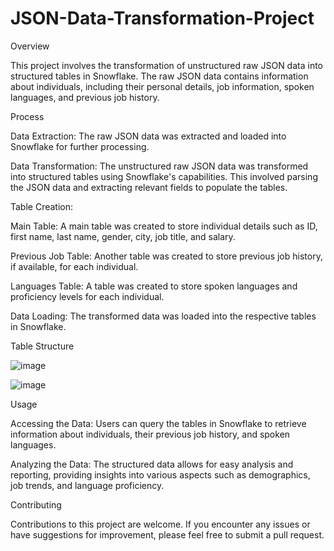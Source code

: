 # JSON-Data-Transformation-Project



Overview


This project involves the transformation of unstructured raw JSON data into structured tables in Snowflake. The raw JSON data contains information about individuals, including their personal details, job information, spoken languages, and previous job history.

Process


Data Extraction: The raw JSON data was extracted and loaded into Snowflake for further processing.

Data Transformation: The unstructured raw JSON data was transformed into structured tables using Snowflake's capabilities. This involved parsing the JSON data and extracting relevant fields to populate the tables.

Table Creation:

Main Table: A main table was created to store individual details such as ID, first name, last name, gender, city, job title, and salary.

Previous Job Table: Another table was created to store previous job history, if available, for each individual.

Languages Table: A table was created to store spoken languages and proficiency levels for each individual.

Data Loading: The transformed data was loaded into the respective tables in Snowflake.

Table Structure


![image](https://github.com/Jay-05022000/JSON-Data-Transformation-Project/assets/110780565/b1da5ffd-a66a-4c2a-a000-120d37175953)

![image](https://github.com/Jay-05022000/JSON-Data-Transformation-Project/assets/110780565/3b6fbee1-4b9b-4d0f-bf72-6a9c3f05fa2c)


Usage


Accessing the Data: Users can query the tables in Snowflake to retrieve information about individuals, their previous job history, and spoken languages.

Analyzing the Data: The structured data allows for easy analysis and reporting, providing insights into various aspects such as demographics, job trends, and language proficiency.

Contributing


Contributions to this project are welcome. If you encounter any issues or have suggestions for improvement, please feel free to submit a pull request.

